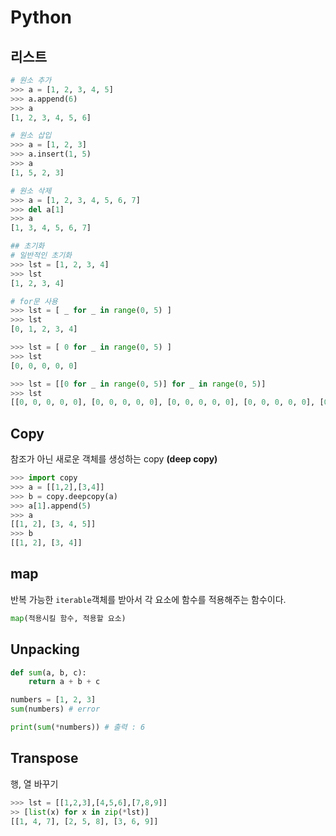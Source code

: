 # Python

## 리스트 
```py
# 원소 추가
>>> a = [1, 2, 3, 4, 5]
>>> a.append(6)
>>> a
[1, 2, 3, 4, 5, 6]

# 원소 삽입
>>> a = [1, 2, 3]
>>> a.insert(1, 5)
>>> a
[1, 5, 2, 3]

# 원소 삭제
>>> a = [1, 2, 3, 4, 5, 6, 7]
>>> del a[1]
>>> a
[1, 3, 4, 5, 6, 7]

## 초기화
# 일반적인 초기화
>>> lst = [1, 2, 3, 4]  
>>> lst
[1, 2, 3, 4]

# for문 사용
>>> lst = [ _ for _ in range(0, 5) ]
>>> lst
[0, 1, 2, 3, 4]

>>> lst = [ 0 for _ in range(0, 5) ]
>>> lst
[0, 0, 0, 0, 0]

>>> lst = [[0 for _ in range(0, 5)] for _ in range(0, 5)]
>>> lst
[[0, 0, 0, 0, 0], [0, 0, 0, 0, 0], [0, 0, 0, 0, 0], [0, 0, 0, 0, 0], [0, 0, 0, 0, 0]]
```

## Copy
참조가 아닌 새로운 객체를 생성하는 copy **(deep copy)**
```py
>>> import copy
>>> a = [[1,2],[3,4]]
>>> b = copy.deepcopy(a)
>>> a[1].append(5)
>>> a
[[1, 2], [3, 4, 5]]
>>> b
[[1, 2], [3, 4]]
```

## map
반복 가능한 `iterable`객체를 받아서 각 요소에 함수를 적용해주는 함수이다.
```py
map(적용시킬 함수, 적용할 요소)
```

## Unpacking
```py
def sum(a, b, c):
    return a + b + c

numbers = [1, 2, 3]
sum(numbers) # error

print(sum(*numbers)) # 출력 : 6
```

## Transpose
행, 열 바꾸기
```py
>>> lst = [[1,2,3],[4,5,6],[7,8,9]]
>> [list(x) for x in zip(*lst)]
[[1, 4, 7], [2, 5, 8], [3, 6, 9]]
```